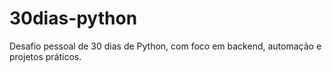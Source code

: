# 30dias-python
Desafio pessoal de 30 dias de Python, com foco em backend, automação e projetos práticos.
